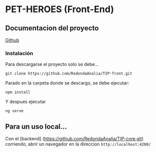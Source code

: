 # PET-HEROES (Front-End)


## Documentacion del proyecto

[Github](https://github.com/RedondaAnalia/TIP-documentation.git)

### Instalación

Para descargarse el proyecto solo se debe...

```
git clone https://github.com/RedondaAnalia/TIP-front.git
```
Parado en la carpeta donde se descargo, se debe ejecutar:
```
npm install
```
Y despues ejecutar
```
ng serve
```

## Para un uso local...
Con el [backend] (https://github.com/RedondaAnalia/TIP-core.git) corriendo, abrir un navegador en la direccion `http://localhost:4200/`

